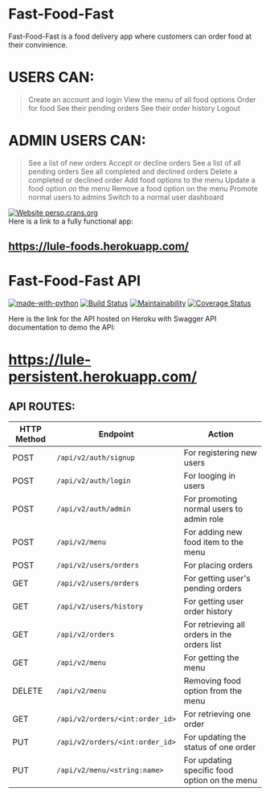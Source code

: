 # Fast-Food-Fast

Fast-Food-Fast is a food delivery app where customers can order food at their convinience.<br/>

# USERS CAN:
>Create an account and login
>View the menu of all food options
>Order for food
>See their pending orders
>See their order history
>Logout

# ADMIN USERS CAN:
>See a list of new orders
>Accept or decline orders
>See a list of all pending orders
>See all completed and declined orders
>Delete a completed or declined order
>Add food options to the menu
>Update a food option on the menu
>Remove a food option on the menu
>Promote normal users to admins
>Switch to a normal user dashboard

[![Website perso.crans.org](https://img.shields.io/website-up-down-green-red/http/perso.crans.org.svg)](http://perso.crans.org/)<br>
Here is a link to a fully functional app:<br/>
## https://lule-foods.herokuapp.com/

# Fast-Food-Fast API

[![made-with-python](https://img.shields.io/badge/Made%20with-Python-1f425f.svg)](https://www.python.org/)
[![Build Status](https://travis-ci.com/Luleherll/Fast-Food-Fast.svg?branch=develop)](https://travis-ci.com/Luleherll/Fast-Food-Fast)
[![Maintainability](https://api.codeclimate.com/v1/badges/0a46deab9bc7008a20f7/maintainability)](https://codeclimate.com/github/Luleherll/Fast-Food-Fast/maintainability)
[![Coverage Status](https://coveralls.io/repos/github/Luleherll/Fast-Food-Fast/badge.svg?branch=develop)](https://coveralls.io/github/Luleherll/Fast-Food-Fast?branch=develop)

Here is the link for the API hosted on Heroku with Swagger API documentation to demo the API:<br/>
# https://lule-persistent.herokuapp.com/

## API ROUTES:
 HTTP Method | Endpoint | Action
-------|-------|-------
 POST | `/api/v2/auth/signup` | For registering new users
 POST | `/api/v2/auth/login` | For looging in users
 POST | `/api/v2/auth/admin` | For promoting normal users to admin role
 POST | `/api/v2/menu` | For adding new food item to the menu
 POST | `/api/v2/users/orders` | For placing orders
 GET | `/api/v2/users/orders` | For getting user's pending orders
 GET | `/api/v2/users/history` | For getting user order history
 GET | `/api/v2/orders` | For retrieving all orders in the orders list
 GET | `/api/v2/menu` | For getting the menu
 DELETE | `/api/v2/menu` | Removing food option from the menu
 GET | `/api/v2/orders/<int:order_id>` | For retrieving one order
 PUT | `/api/v2/orders/<int:order_id>` | For updating the status of one order
 PUT | `/api/v2/menu/<string:name>` | For updating specific food option on the menu